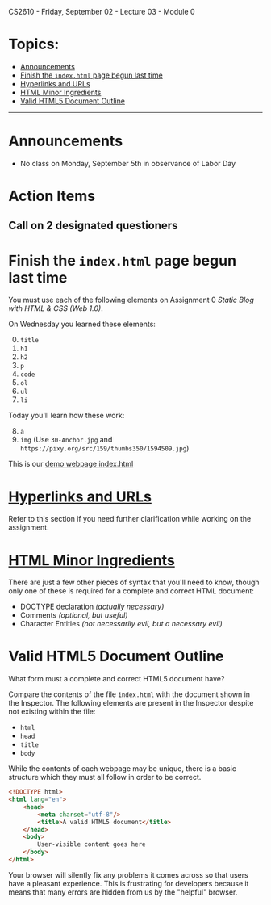CS2610 - Friday, September 02 - Lecture 03 - Module 0

# Topics:
* [Announcements](#announcements)
* [Finish the `index.html` page begun last time](#finish-the-indexhtml-page-begun-last-time)
* [Hyperlinks and URLs](#hyperlinks-and-urls)
* [HTML Minor Ingredients](#html-minor-ingredients)
* [Valid HTML5 Document Outline](#valid-html5-document-outline)


------------------------------------------------------------
# Announcements

*   No class on Monday, September 5th in observance of Labor Day 

# Action Items


## Call on 2 designated questioners



# Finish the `index.html` page begun last time

You must use each of the following elements on Assignment 0 *Static Blog with HTML & CSS (Web 1.0)*.

On Wednesday you learned these elements:

0.  `title`
1.  `h1`
2.  `h2`
3.  `p`
4.  `code`
5.  `ol`
6.  `ul`
7.  `li`


Today you'll learn how these work:

8.  `a`
9.  `img` (Use `30-Anchor.jpg` and `https://pixy.org/src/159/thumbs350/1594509.jpg`)

This is our [demo webpage index.html](./index.html)



# [Hyperlinks and URLs](../Hyperlinks+URLs.md)

Refer to this section if you need further clarification while working on the assignment.



# [HTML Minor Ingredients](../HTML.md#html-minor-ingredients)

There are just a few other pieces of syntax that you'll need to know, though
only one of these is required for a complete and correct HTML document:

*   DOCTYPE declaration  *(actually necessary)*
*   Comments  *(optional, but useful)*
*   Character Entities  *(not necessarily evil, but a necessary evil)*



# Valid HTML5 Document Outline

What form must a complete and correct HTML5 document have?

Compare the contents of the file `index.html` with the document shown in the
Inspector.  The following elements are present in the Inspector despite not
existing within the file:

*   `html`
*   `head`
*   `title`
*   `body`

While the contents of each webpage may be unique, there is a basic structure
which they must all follow in order to be correct.  

```html
<!DOCTYPE html>
<html lang="en">
    <head>
        <meta charset="utf-8"/>
        <title>A valid HTML5 document</title>
    </head>
    <body>
        User-visible content goes here
    </body>
</html>
```

Your browser will silently fix any problems it comes across so that users have
a pleasant experience.  This is frustrating for developers because it means
that many errors are hidden from us by the "helpful" browser.



